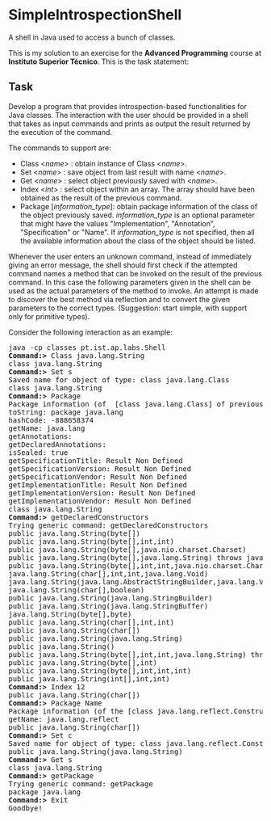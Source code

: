 # SimpleIntrospectionShell
A shell in Java used to access a bunch of classes.

This is my solution to an exercise for the **Advanced Programming** course at **Instituto Superior Técnico**. This is
the task statement:

## Task

Develop a program that provides introspection-based functionalities for Java classes. The interaction with the user should be provided in a shell that takes as input commands and prints as output the result returned by the execution of the command.

The commands to support are:

  -  Class \<*name*\> : obtain instance of Class \<*name*\>.
  -  Set \<*name*\> : save object from last result with name \<*name*\>.
  -  Get \<*name*\> : select object previously saved with \<*name*\>.
  -  Index \<*int*\> : select object within an array. The array should have been obtained as the result of the previous command.
  -  Package [*information_type*]: obtain package information of the class of the object previously saved. *information_type* is an optional parameter that might have the values "Implementation", "Annotation", "Specification" or "Name". If *information_type* is not specified, then all the available information about the class of the object should be listed.

Whenever the user enters an unknown command, instead of immediately giving an error message, the shell should first check if the attempted command names a method that can be invoked on the result of the previous command. In this case the following parameters given in the shell can be used as the actual parameters of the method to invoke. An attempt is made to discover the best method via reflection and to convert the given parameters to the correct types. (Suggestion: start simple, with support only for primitive types).

Consider the following interaction as an example:

<pre>
java -cp classes pt.ist.ap.labs.Shell
<b>Command:></b> Class java.lang.String
class java.lang.String
<b>Command:></b> Set s
Saved name for object of type: class java.lang.Class
class java.lang.String
<b>Command:></b> Package
Package information (of  [class java.lang.Class] of previous object [class java.lang.String]): package java.lang
toString: package java.lang
hashCode: -888658374 
getName: java.lang 
getAnnotations: 
getDeclaredAnnotations: 
isSealed: true 
getSpecificationTitle: Result Non Defined
getSpecificationVersion: Result Non Defined
getSpecificationVendor: Result Non Defined
getImplementationTitle: Result Non Defined
getImplementationVersion: Result Non Defined
getImplementationVendor: Result Non Defined
class java.lang.String
<b>Command:></b> getDeclaredConstructors
Trying generic command: getDeclaredConstructors 
public java.lang.String(byte[])
public java.lang.String(byte[],int,int)
public java.lang.String(byte[],java.nio.charset.Charset)
public java.lang.String(byte[],java.lang.String) throws java.io.UnsupportedEncodingException
public java.lang.String(byte[],int,int,java.nio.charset.Charset)
java.lang.String(char[],int,int,java.lang.Void)
java.lang.String(java.lang.AbstractStringBuilder,java.lang.Void)
java.lang.String(char[],boolean)
public java.lang.String(java.lang.StringBuilder)
public java.lang.String(java.lang.StringBuffer)
java.lang.String(byte[],byte)
public java.lang.String(char[],int,int)
public java.lang.String(char[])
public java.lang.String(java.lang.String)
public java.lang.String()
public java.lang.String(byte[],int,int,java.lang.String) throws java.io.UnsupportedEncodingException
public java.lang.String(byte[],int)
public java.lang.String(byte[],int,int,int)
public java.lang.String(int[],int,int)
<b>Command:></b> Index 12
public java.lang.String(char[])
<b>Command:></b> Package Name
Package information (of the [class java.lang.reflect.Constructor] of object [public java.lang.String(char[])]): package java.lang.reflect
getName: java.lang.reflect 
public java.lang.String(char[])
<b>Command:></b> Set c
Saved name for object of type: class java.lang.reflect.Constructor
public java.lang.String(java.lang.String)
<b>Command:></b> Get s
class java.lang.String
<b>Command:></b> getPackage
Trying generic command: getPackage 
package java.lang
<b>Command:></b> Exit
Goodbye!
</pre>
